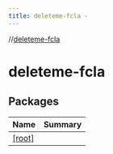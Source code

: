 ```yaml
---
title: deleteme-fcla -
---
```

//[deleteme-fcla](index.md)



# deleteme-fcla  


## Packages  
  
|  Name|  Summary| 
|---|---|
| [[root]]([root]/index.md) | 

